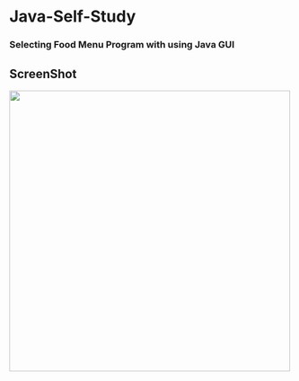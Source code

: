# Java-Self-Study

<h3>
Selecting Food Menu Program with using Java GUI
</h3>


ScreenShot
-----------
<div>
<img width="500" src="https://user-images.githubusercontent.com/70090460/103472433-e37ba680-4dd0-11eb-87a9-215817c1d0b0.PNG">
</div>
